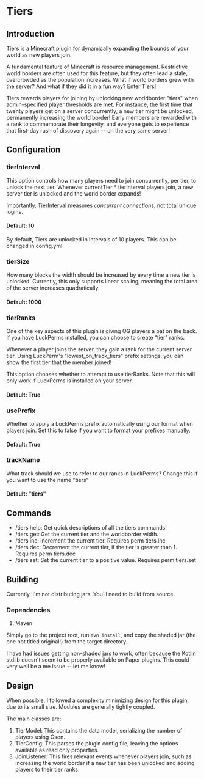 # Tiers
## Introduction
Tiers is a Minecraft plugin for dynamically expanding the bounds of your world as new players join.

A fundamental feature of Minecraft is resource management. Restrictive world borders are often used for this feature, but they often lead a stale, overcrowded as the population increases. What if world borders grew with the server? And what if they did it in a fun way? Enter Tiers! 

Tiers rewards players for joining by unlocking new worldborder "tiers" when admin-specified player thresholds are met. For instance, the first time that twenty players get on a server concurrently, a new tier might be unlocked, permanently increasing the world border! Early members are rewarded with a rank to commemorate their longevity, and everyone gets to experience that first-day rush of discovery again -- on the very same server!

## Configuration
### tierInterval
This option controls how many players need to join concurrently, per tier, to unlock the next tier. Whenever currentTier * tierInterval players join, a new server tier is unlocked and the world border expands!

Importantly, TierInterval measures *concurrent connections*, not total unique logins.

#### Default: 10
By default, Tiers are unlocked in intervals of 10 players. This can be changed in config.yml.

### tierSize
How many blocks the width should be increased by every time a new tier is unlocked. Currently, this only supports linear scaling, meaning the total area of the server increases quadratically.

#### Default: 1000

### tierRanks
One of the key aspects of this plugin is giving OG players a pat on the back. If you have LuckPerms installed, you can choose to create "tier" ranks. 

Whenever a player joins the server, they gain a rank for the current server tier. Using LuckPerm's "lowest_on_track_tiers" prefix settings, you can show the first tier that the member joined!

This option chooses whether to attempt to use tierRanks. Note that this will only work if LuckPerms is installed on your server.

#### Default: True

### usePrefix
Whether to apply a LuckPerms prefix automatically using our format when players join. 
Set this to false if you want to format your prefixes manually.

#### Default: True

### trackName
What track should we use to refer to our ranks in LuckPerms? Change this if you want to use the name "tiers"

#### Default: "tiers"

## Commands
- /tiers help:
Get quick descriptions of all the tiers commands!
- /tiers get:
Get the current tier and the worldborder width.
- /tiers inc:
Increment the current tier. Requires perm tiers.inc
- /tiers dec:
Decrement the current tier, if the tier is greater than 1. Requires perm tiers.dec
- /tiers set:
Set the current tier to a positive value. Requires perm tiers.set

## Building

Currently, I'm not distributing jars. You'll need to build from source.

### Dependencies
1. Maven

Simply go to the project root, run `mvn install`, and copy the shaded jar (the one not titled original!) from the target directory.

I have had issues getting non-shaded jars to work, often because the Kotlin stdlib doesn't seem to be properly available on Paper plugins. This could very well be a me issue -- let me know!

## Design
When possible, I followed a  complexity minimizing design for this plugin, due to its small size. Modules are generally tightly coupled.

The main classes are:
1. TierModel: This contains the data model, serializing the number of players using Gson.
2. TierConfig: This parses the plugin config file, leaving the options available as read only properties.
3. JoinListener: This fires relevant events whenever players join, such as increasing the world border if a new tier has been unlocked and adding players to their tier ranks.
